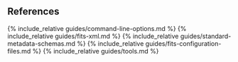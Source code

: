 ## References

{% include_relative guides/command-line-options.md %}
{% include_relative guides/fits-xml.md %}
{% include_relative guides/standard-metadata-schemas.md %}
{% include_relative guides/fits-configuration-files.md %}
{% include_relative guides/tools.md %}